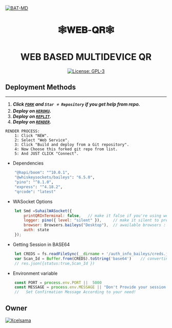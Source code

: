 ##  
[![BAT-MD](https://i.ibb.co/TRjdhyd/tumblr-na294unfma1rdzgejo1-500.gif)](https://wa.me/2347045035241)
<h1 align="center">  🕸𝐖𝐄𝐁-𝐐𝐑🕸
</p>

<h1 align="center"> WEB BASED MULTIDEVICE QR </h1>

  <html>
   <body>
  <p align="center">  
  <a aria-label="FORK" href="https://github.com/Xcelsama/Web-Qr/fork" target="_blank">
    <img alt="License: GPL-3" src="https://img.shields.io/github/stars/Xcelsama/Web-Qr?style=social" target="_blank" />
  </a>
  
     
  </body>
</html>


## Deployment Methods
---
1.  ***Click [`FORK`](https://github.com/Xcelsama/Web-Qr/fork) and `Star ⭐ Repository` if you get help from repo.***
2.  ***Deploy on [`HEROKU`](https://dashboard.heroku.com/new?template=https://github.com/Xcelsama/Web-Qr).***
3.  ***Deploy on [`REPLIT`](https://replit.com/github/Xcelsamq/Web-Qr).***
4. ***Deploy on [`RENDER`](https://dashboard.render.com/login).***
```
RENDER PROCESS:
    1: Click "NEW".
    2: Select "Web Service".
    3: Click "Build and deploy from a Git repository".
    4: Now Choose this forked git repo from list.
    5: And JUST CLICK "Connect". 
```




- Dependencies
```sh
    "@hapi/boom": "^10.0.1",
    "@whiskeysockets/baileys": "6.5.0",      
    "pino": "^8.1.0",
    "express": "^4.18.2",
    "qrcode": "latest"
```


- WASocket Options
```js
    let Smd =SuhailWASocket({ 
        printQRInTerminal: false,   // make it false if you're using web
        logger: pino({ level: "silent" }),     // make it silent to prevent baileys buffering
        browser: Browsers.baileys("Desktop"),  // awailable browsers : ubuntu, macOS, baileys.
        auth: state 
    });
```



- Getting Session in BASE64
```js
    let CREDS = fs.readFileSync(__dirname + '/auth_info_baileys/creds.json')
    var Scan_Id = Buffer.from(CREDS).toString('base64')    // converting into Base64 ---- IMPLEMENT ACCOEDING TO YOUR NEED
    // res.json({status:true,Scan_Id })
```




- Environment variable
```js
    const PORT = process.env.PORT ||  5000
    const MESSAGE = process.env.MESSAGE || "Don't Provide your session id to someone!" 
    //   Set Confirmation Message According to your need! 
```









## Owner
[![Xcelsama](https://github.com/Xcelsama.png?size=300)](https://github.com/Xcelsama)
